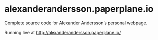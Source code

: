 # alexanderandersson.paperplane.io

Complete source code for Alexander Andersson's personal webpage.

Running live at http://alexanderandersson.paperplane.io/
